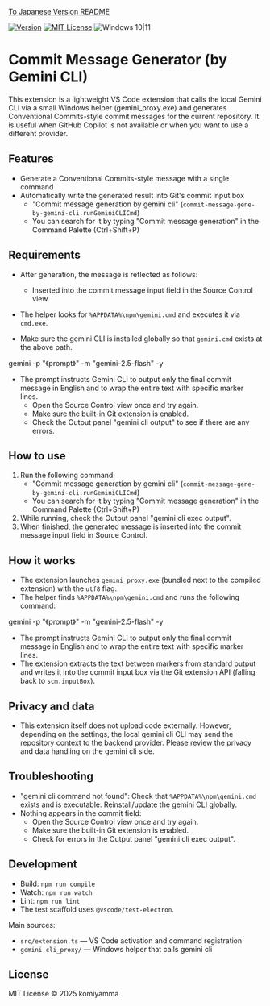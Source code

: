 [To Japanese Version README](README.ja.md)

[![Version](https://img.shields.io/badge/version-v0.1.4-4094ff.svg)](https://marketplace.visualstudio.com/items?itemName=komiyamma.commit-message-gene-by-gemini-cli)
[![MIT License](https://img.shields.io/badge/license-MIT-blue.svg?style=flat)](LICENSE)
![Windows 10|11](https://img.shields.io/badge/Windows-_10_|_11-6479ff.svg?logo=windows&logoColor=white)


# Commit Message Generator (by Gemini CLI)

This extension is a lightweight VS Code extension that calls the local Gemini CLI via a small Windows helper (gemini_proxy.exe) and generates Conventional Commits-style commit messages for the current repository. It is useful when GitHub Copilot is not available or when you want to use a different provider.

## Features

- Generate a Conventional Commits-style message with a single command
- Automatically write the generated result into Git's commit input box
	- "Commit message generation by gemini cli" (`commit-message-gene-by-gemini-cli.runGeminiCLICmd`)
	- You can search for it by typing "Commit message generation" in the Command Palette (Ctrl+Shift+P)

## Requirements

- After generation, the message is reflected as follows:
	- Inserted into the commit message input field in the Source Control view

- The helper looks for `%APPDATA%\npm\gemini.cmd` and executes it via `cmd.exe`.
- Make sure the gemini CLI is installed globally so that `gemini.cmd` exists at the above path.

gemini -p "《prompt》" -m "gemini-2.5-flash" -y

- The prompt instructs Gemini CLI to output only the final commit message in English and to wrap the entire text with specific marker lines.
	- Open the Source Control view once and try again.
	- Make sure the built-in Git extension is enabled.
	- Check the Output panel "gemini cli output" to see if there are any errors.

## How to use

1. Run the following command:
	- "Commit message generation by gemini cli" (`commit-message-gene-by-gemini-cli.runGeminiCLICmd`)
	- You can search for it by typing "Commit message generation" in the Command Palette (Ctrl+Shift+P)
2. While running, check the Output panel "gemini cli exec output".
3. When finished, the generated message is inserted into the commit message input field in Source Control.

## How it works

- The extension launches `gemini_proxy.exe` (bundled next to the compiled extension) with the `utf8` flag.
- The helper finds `%APPDATA%\npm\gemini.cmd` and runs the following command:

gemini -p "《prompt》" -m "gemini-2.5-flash" -y

- The prompt instructs Gemini CLI to output only the final commit message in English and to wrap the entire text with specific marker lines.
- The extension extracts the text between markers from standard output and writes it into the commit input box via the Git extension API (falling back to `scm.inputBox`).

## Privacy and data

- This extension itself does not upload code externally. However, depending on the settings, the local gemini cli CLI may send the repository context to the backend provider. Please review the privacy and data handling on the gemini cli side.

## Troubleshooting

- "gemini cli command not found": Check that `%APPDATA%\npm\gemini.cmd` exists and is executable. Reinstall/update the gemini CLI globally.
- Nothing appears in the commit field:
	- Open the Source Control view once and try again.
	- Make sure the built-in Git extension is enabled.
	- Check for errors in the Output panel "gemini cli exec output".


## Development

- Build: `npm run compile`
- Watch: `npm run watch`
- Lint: `npm run lint`
- The test scaffold uses `@vscode/test-electron`.

Main sources:

- `src/extension.ts` — VS Code activation and command registration
- `gemini cli_proxy/` — Windows helper that calls gemini cli

## License

MIT License © 2025 komiyamma

